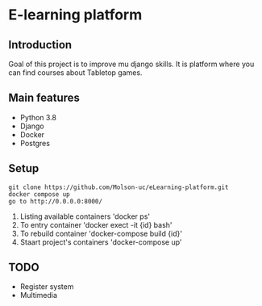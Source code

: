 # E-learning platform
## Introduction
Goal of this project is to improve mu django skills.
It is platform where you can find courses about Tabletop games.

## Main features
- Python 3.8
- Django
- Docker
- Postgres

## Setup
```
git clone https://github.com/Molson-uc/eLearning-platform.git
docker compose up
go to http://0.0.0.0:8000/
```


1. Listing available containers 'docker ps'
2. To entry container 'docker exect -it {id} bash'
3. To rebuild container 'docker-compose build {id}'
4. Staart project's containers 'docker-compose up'

## TODO
- Register system
- Multimedia

